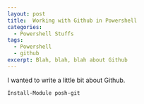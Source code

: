 ```yaml
---
layout: post
title:  Working with Github in Powershell
categories:
  - Powershell Stuffs
tags:
  - Powershell
  - github
excerpt: Blah, blah, blah about Github
---
```


I wanted to write a little bit about Github.

```posh
Install-Module posh-git
```
